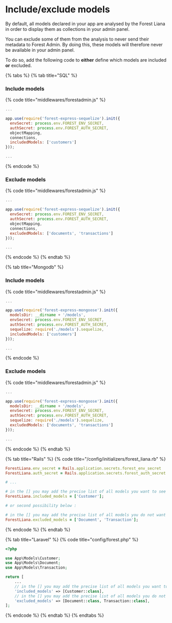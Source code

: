 # Include/exclude models

By default, all models declared in your app are analysed by the Forest Liana in order to display them as collections in your admin panel.

You can exclude some of them from the analysis to never send their metadata to Forest Admin. By doing this, these models will therefore never be available in your admin panel.

To do so, add the following code to **either** define which models are included **or** excluded.&#x20;

{% tabs %}
{% tab title="SQL" %}
### Include models

{% code title="middlewares/forestadmin.js" %}
```javascript
...

app.use(require('forest-express-sequelize').init({
  envSecret: process.env.FOREST_ENV_SECRET,
  authSecret: process.env.FOREST_AUTH_SECRET,
  objectMapping,
  connections,
  includedModels: ['customers']
}));

...
```
{% endcode %}

### Exclude models

{% code title="middlewares/forestadmin.js" %}
```javascript
...

app.use(require('forest-express-sequelize').init({
  envSecret: process.env.FOREST_ENV_SECRET,
  authSecret: process.env.FOREST_AUTH_SECRET,
  objectMapping,
  connections,
  excludedModels: ['documents', 'transactions']
}));

...
```
{% endcode %}
{% endtab %}

{% tab title="Mongodb" %}
### Include models

{% code title="middlewares/forestadmin.js" %}
```javascript
...

app.use(require('forest-express-mongoose').init({
  modelsDir: __dirname + '/models',
  envSecret: process.env.FOREST_ENV_SECRET,
  authSecret: process.env.FOREST_AUTH_SECRET,
  sequelize: require('./models').sequelize,
  includedModels: ['customers']
}));

...
```
{% endcode %}

### Exclude models

{% code title="middlewares/forestadmin.js" %}
```javascript
...

app.use(require('forest-express-mongoose').init({
  modelsDir: __dirname + '/models',
  envSecret: process.env.FOREST_ENV_SECRET,
  authSecret: process.env.FOREST_AUTH_SECRET,
  sequelize: require('./models').sequelize,
  excludedModels: ['documents', 'transactions']
}));

...
```
{% endcode %}
{% endtab %}

{% tab title="Rails" %}
{% code title="/config/initializers/forest_liana.rb" %}
```ruby
ForestLiana.env_secret = Rails.application.secrets.forest_env_secret
ForestLiana.auth_secret = Rails.application.secrets.forest_auth_secret

# ...

# in the [] you may add the precise list of all models you want to see in Forest
ForestLiana.included_models = ['Customer'];

# or second possibility below :

# in the [] you may add the precise list of all models you do not want to see in Forest
ForestLiana.excluded_models = ['Document', 'Transaction'];
```
{% endcode %}
{% endtab %}

{% tab title="Laravel" %}
{% code title="config/forest.php" %}
```php
<?php

use App\Models\Customer;
use App\Models\Document;
use App\Models\Transaction;

return [
    ...
    // in the [] you may add the precise list of all models you want to see in Forest
    'included_models' => [Customer::class],
    // in the [] you may add the precise list of all models you do not want to see in Forest
    'excluded_models' => [Document::class, Transaction::class],
];
```
{% endcode %}
{% endtab %}
{% endtabs %}
